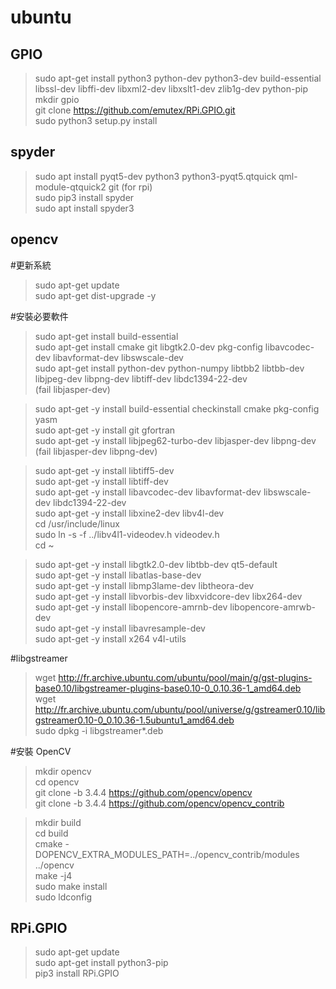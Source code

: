 # ubuntu  
  
## GPIO  
> sudo apt-get install python3 python-dev python3-dev build-essential libssl-dev libffi-dev libxml2-dev libxslt1-dev zlib1g-dev python-pip    
> mkdir gpio  
> git clone https://github.com/emutex/RPi.GPIO.git  
> sudo python3 setup.py install  

## spyder  
> sudo apt install pyqt5-dev python3 python3-pyqt5.qtquick qml-module-qtquick2 git (for rpi)  
> sudo pip3 install spyder  
> sudo apt install spyder3  

## opencv  
#更新系統  
> sudo apt-get update  
> sudo apt-get dist-upgrade -y  
  
#安裝必要軟件  
> sudo apt-get install build-essential  
> sudo apt-get install cmake git libgtk2.0-dev pkg-config libavcodec-dev libavformat-dev libswscale-dev  
> sudo apt-get install python-dev python-numpy libtbb2 libtbb-dev libjpeg-dev libpng-dev libtiff-dev libdc1394-22-dev  
(fail libjasper-dev) 
  
> sudo apt-get -y install build-essential checkinstall cmake pkg-config yasm  
> sudo apt-get -y install git gfortran  
> sudo apt-get -y install libjpeg62-turbo-dev libjasper-dev libpng-dev  
(fail libjasper-dev libpng-dev)  

> sudo apt-get -y install libtiff5-dev  
> sudo apt-get -y install libtiff-dev  
> sudo apt-get -y install libavcodec-dev libavformat-dev libswscale-dev libdc1394-22-dev  
> sudo apt-get -y install libxine2-dev libv4l-dev  
> cd /usr/include/linux  
> sudo ln -s -f ../libv4l1-videodev.h videodev.h  
> cd ~  
  
> sudo apt-get -y install libgtk2.0-dev libtbb-dev qt5-default  
> sudo apt-get -y install libatlas-base-dev  
> sudo apt-get -y install libmp3lame-dev libtheora-dev  
> sudo apt-get -y install libvorbis-dev libxvidcore-dev libx264-dev  
> sudo apt-get -y install libopencore-amrnb-dev libopencore-amrwb-dev  
> sudo apt-get -y install libavresample-dev  
> sudo apt-get -y install x264 v4l-utils  
  
#libgstreamer  
> wget http://fr.archive.ubuntu.com/ubuntu/pool/main/g/gst-plugins-base0.10/libgstreamer-plugins-base0.10-0_0.10.36-1_amd64.deb  
> wget http://fr.archive.ubuntu.com/ubuntu/pool/universe/g/gstreamer0.10/libgstreamer0.10-0_0.10.36-1.5ubuntu1_amd64.deb  
> sudo dpkg -i libgstreamer*.deb  
  
#安裝 OpenCV  
> mkdir opencv  
> cd opencv  
> git clone -b 3.4.4 https://github.com/opencv/opencv  
> git clone -b 3.4.4 https://github.com/opencv/opencv_contrib  
  
> mkdir build  
> cd build  
> cmake -DOPENCV_EXTRA_MODULES_PATH=../opencv_contrib/modules ../opencv  
> make -j4  
> sudo make install  
> sudo ldconfig  
  
## RPi.GPIO  
> sudo apt-get update  
> sudo apt-get install python3-pip  
> pip3 install RPi.GPIO  
